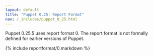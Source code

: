 ```yaml
---
layout: default
title: "Puppet 0.25: Report Format"
nav: /_includes/puppet_0_25.html
---
```


Puppet 0.25.5 uses report format 0. The report format is not formally defined for earlier versions of Puppet.

{% include reportformat/0.markdown %}
